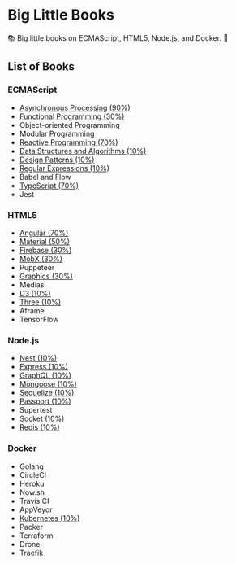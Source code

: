# Big Little Books

:books: Big little books on ECMAScript, HTML5, Node.js, and Docker. :memo:

## List of Books

### ECMAScript

* [Asynchronous Processing (90%)](https://github.com/Shyam-Chen/Big-Little-Books/blob/master/ECMAScript/Asynchronous-Processing.md)
* [Functional Programming (30%)](https://github.com/Shyam-Chen/Big-Little-Books/blob/master/ECMAScript/Functional-Programming.md)
* Object-oriented Programming
* Modular Programming
* [Reactive Programming (70%)](https://github.com/Shyam-Chen/Big-Little-Books/blob/master/ECMAScript/Reactive-Programming.md)
* [Data Structures and Algorithms (10%)](https://github.com/Shyam-Chen/Big-Little-Books/blob/master/ECMAScript/Data-Structures-and-Algorithms.md)
* [Design Patterns (10%)](https://github.com/Shyam-Chen/Big-Little-Books/blob/master/ECMAScript/Design-Patterns.md)
* [Regular Expressions (10%)](https://github.com/Shyam-Chen/Big-Little-Books/blob/master/ECMAScript/Regular-Expressions.md)
* Babel and Flow
* [TypeScript (70%)](https://github.com/Shyam-Chen/Big-Little-Books/blob/master/ECMAScript/TypeScript.md)
* Jest

### HTML5

* [Angular (70%)](https://github.com/Shyam-Chen/Big-Little-Books/blob/master/HTML5/Angular/README.md)
* [Material (50%)](https://github.com/Shyam-Chen/Big-Little-Books/blob/master/HTML5/Material.md)
* [Firebase (30%)](https://github.com/Shyam-Chen/Big-Little-Books/blob/master/HTML5/Firebase.md)
* [MobX (30%)](https://github.com/Shyam-Chen/Big-Little-Books/blob/master/HTML5/MobX.md)
* Puppeteer
* [Graphics (30%)](https://github.com/Shyam-Chen/Big-Little-Books/blob/master/HTML5/Graphics.md)
* Medias
* [D3 (10%)](https://github.com/Shyam-Chen/Big-Little-Books/blob/master/HTML5/D3.md)
* [Three (10%)](https://github.com/Shyam-Chen/Big-Little-Books/blob/master/HTML5/Three.md)
* Aframe
* TensorFlow

### Node.js

* [Nest (10%)](https://github.com/Shyam-Chen/Big-Little-Books/blob/master/Node.js/Nest/README.md)
* [Express (10%)](https://github.com/Shyam-Chen/Big-Little-Books/blob/master/Node.js/Express.md)
* [GraphQL (10%)](https://github.com/Shyam-Chen/Big-Little-Books/blob/master/Node.js/GraphQL.md)
* [Mongoose (10%)](https://github.com/Shyam-Chen/Big-Little-Books/blob/master/Node.js/Mongoose.md)
* [Sequelize (10%)](https://github.com/Shyam-Chen/Big-Little-Books/blob/master/Node.js/Sequelize.md)
* [Passport (10%)](https://github.com/Shyam-Chen/Big-Little-Books/blob/master/Node.js/Passport.md)
* Supertest
* [Socket (10%)](https://github.com/Shyam-Chen/Big-Little-Books/blob/master/Node.js/Socket.md)
* [Redis (10%)](https://github.com/Shyam-Chen/Big-Little-Books/blob/master/Node.js/Redis.md)

### Docker

* Golang
* CircleCI
* Heroku
* Now.sh
* Travis CI
* AppVeyor
* [Kubernetes (10%)](https://github.com/Shyam-Chen/Big-Little-Books/blob/master/Docker/Kubernetes.md)
* Packer
* Terraform
* Drone
* Traefik
